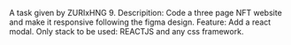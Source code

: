 A task given by ZURIxHNG 9.
Descripition: Code a three page NFT website and make it responsive following the figma design.
Feature: Add a react modal.
Only stack to be used: REACTJS and any css framework.
